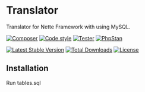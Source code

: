 # Translator
Translator for Nette Framework with using MySQL.

[![Composer](https://github.com/stanislav-janu/translator/actions/workflows/composer.yml/badge.svg)](https://github.com/stanislav-janu/translator/actions/workflows/composer.yml)
[![Code style](https://github.com/stanislav-janu/translator/actions/workflows/code_style.yml/badge.svg)](https://github.com/stanislav-janu/translator/actions/workflows/code_style.yml)
[![Tester](https://github.com/stanislav-janu/translator/actions/workflows/tester.yml/badge.svg)](https://github.com/stanislav-janu/translator/actions/workflows/tester.yml)
[![PhpStan](https://github.com/stanislav-janu/translator/actions/workflows/static_analysis.yml/badge.svg)](https://github.com/stanislav-janu/translator/actions/workflows/static_analysis.yml)

[![Latest Stable Version](https://poser.pugx.org/stanislav-janu/translator/v/stable)](https://packagist.org/packages/stanislav-janu/translator)
[![Total Downloads](https://poser.pugx.org/stanislav-janu/translator/downloads)](https://packagist.org/packages/stanislav-janu/translator)
[![License](https://poser.pugx.org/stanislav-janu/translator/license)](https://packagist.org/packages/stanislav-janu/translator)

## Installation

Run tables.sql
